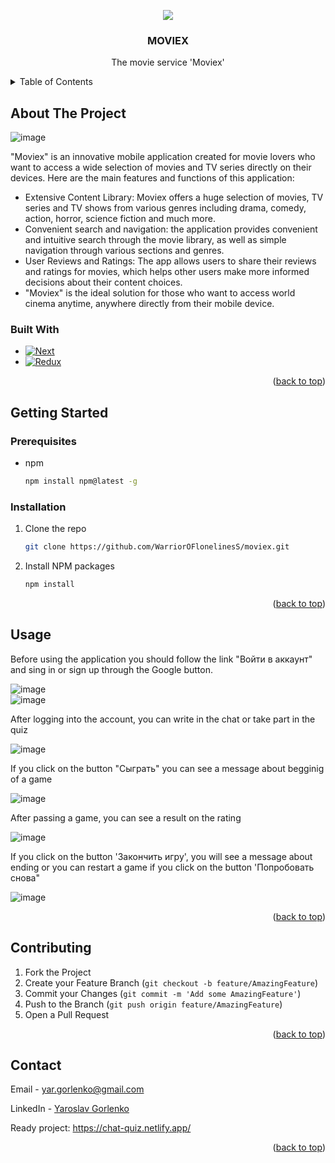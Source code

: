 <a name="readme-top"></a>
<div align='center'>
  <img src='https://github.com/WarriorOFlonelinesS/moviex/assets/98014616/0468dfab-1026-4058-ab39-0296b7839b97'>
</div>
  <h3 align="center">MOVIEX</h3>
  <p align="center">
    The movie service 'Moviex'
    <br />
</div>
<details>
  <summary>Table of Contents</summary>
  <ol>
    <li>
      <a href="#about-the-project">About The Project</a>
      <ul>
        <li><a href="#built-with">Built With</a></li>
      </ul>
    </li>
    <li>
      <a href="#getting-started">Getting Started</a>
      <ul>
        <li><a href="#prerequisites">Prerequisites</a></li>
        <li><a href="#installation">Installation</a></li>
      </ul>
    </li>
    <li><a href="#usage">Usage</a></li>
    <li><a href="#contributing">Contributing</a></li>
    <li><a href="#contact">Contact</a></li>
  </ol>
</details>



<!-- ABOUT THE PROJECT -->
## About The Project
![image](https://github.com/WarriorOFlonelinesS/moviex/assets/98014616/b9c6640f-01b3-4bf3-bde0-dc8f7ba59555)

"Moviex" is an innovative mobile application created for movie lovers who want to access a wide selection of movies and TV series directly on their devices. Here are the main features and functions of this application:

+ Extensive Content Library: Moviex offers a huge selection of movies, TV series and TV shows from various genres including drama, comedy, action, horror, science fiction and much more.
+ Convenient search and navigation: the application provides convenient and intuitive search through the movie library, as well as simple navigation through various sections and genres.
+ User Reviews and Ratings: The app allows users to share their reviews and ratings for movies, which helps other users make more informed decisions about their content choices.
+ "Moviex" is the ideal solution for those who want to access world cinema anytime, anywhere directly from their mobile device.

### Built With

* [![Next][Next]][Next-url]
* [![Redux][Redux]][Redux-url]
<p align="right">(<a href="#readme-top">back to top</a>)</p>



<!-- GETTING STARTED -->
## Getting Started
### Prerequisites

* npm
  ```sh
  npm install npm@latest -g
  ```

### Installation

1. Clone the repo
   ```sh
   git clone https://github.com/WarriorOFlonelinesS/moviex.git
   ```
2. Install NPM packages
   ```sh
   npm install
   ```

<p align="right">(<a href="#readme-top">back to top</a>)</p>

## Usage
<p>
  Before using the application you should follow the link "Войти в аккаунт" and sing in or sign up through the Google button. 
</p>

![image](https://github.com/WarriorOFlonelinesS/chat-quizz/assets/98014616/362f2903-00ff-47f0-bc45-76d7d51efc8d)
<br>
![image](https://github.com/WarriorOFlonelinesS/chat-quizz/assets/98014616/1b72451f-1b04-41e7-82bb-bd892d567608)

<p>
  Аfter logging into the account, you can write in the chat or take part in the quiz
</p>

![image](https://github.com/WarriorOFlonelinesS/chat-quizz/assets/98014616/570f238c-9a99-463d-a03a-2e7590dc374c)

<p>
  If you click on the button "Сыграть" you can see a message about begginig of a game
</p>

![image](https://github.com/WarriorOFlonelinesS/chat-quizz/assets/98014616/e0ff2058-785a-4e4a-89af-29bb05bcfd94)

<p>
    After passing a game, you can see a result on the rating
</p>

![image](https://github.com/WarriorOFlonelinesS/chat-quizz/assets/98014616/04716d06-4bb5-4c1f-99d5-b617b471f292)


<p>
    If you click on the button 'Закончить игру', you will see a message about ending or you can restart a game if you click on the button 'Попробовать снова" 
</p>

![image](https://github.com/WarriorOFlonelinesS/chat-quizz/assets/98014616/09f75158-c028-4943-ba01-0880ca6e679a)


<p align="right">(<a href="#readme-top">back to top</a>)</p>

## Contributing

1. Fork the Project
2. Create your Feature Branch (`git checkout -b feature/AmazingFeature`)
3. Commit your Changes (`git commit -m 'Add some AmazingFeature'`)
4. Push to the Branch (`git push origin feature/AmazingFeature`)
5. Open a Pull Request

<p align="right">(<a href="#readme-top">back to top</a>)</p>

## Contact

Email - yar.gorlenko@gmail.com

LinkedIn - [Yaroslav Gorlenko](https://www.linkedin.com/in/yaroslav-gorlenko-a6bb60297/)

Ready project: https://chat-quiz.netlify.app/

<p align="right">(<a href="#readme-top">back to top</a>)</p>

[product-screenshot]: images/screenshot.png
[Next]:https://img.shields.io/badge/next.js-000000?style=for-the-badge&logo=nextdotjs&logoColor=white
[Next-url]: https://nextjs.org/
[Redux]: https://img.shields.io/badge/redux-20232A?style=for-the-badge&logo=redux&logoColor=764abc
[Redux-url]: https://redux.js.org/
